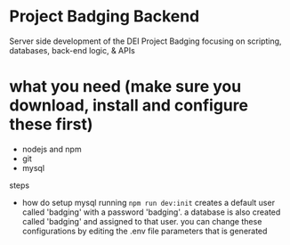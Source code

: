 # Project Badging Backend

Server side development of the DEI Project Badging focusing on scripting, databases, back-end logic, &amp; APIs

# what you need (make sure you download, install and configure these first)

- nodejs and npm
- git
- mysql

steps
- how do setup mysql
    running `npm run dev:init` creates a default user called 'badging' with a password 'badging'. a database is also created called 'badging' and assigned to that user. you can change these configurations by editing the .env file parameters that is generated 
